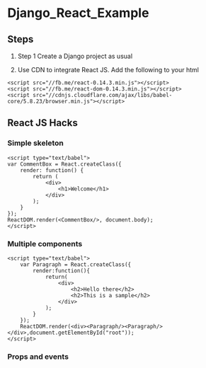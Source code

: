 # Django_React_Example

## Steps
1. Step 1
Create a Django project as usual

2. Use CDN to integrate React JS. Add the following to your html
```
<script src="//fb.me/react-0.14.3.min.js"></script>
<script src="//fb.me/react-dom-0.14.3.min.js"></script>
<script src="//cdnjs.cloudflare.com/ajax/libs/babel-core/5.8.23/browser.min.js"></script>
```

## React JS Hacks
### Simple skeleton
```
<script type="text/babel">
var CommentBox = React.createClass({
    render: function() {
        return (
            <div>
                <h1>Welcome</h1>
            </div>
        );
    }
});
ReactDOM.render(<CommentBox/>, document.body);
</script>
```
### Multiple components
```
<script type="text/babel">
    var Paragraph = React.createClass({
        render:function(){
            return(
                <div>
                    <h2>Hello there</h2>
                    <h2>This is a sample</h2>
                </div>
            );
        }
    });
    ReactDOM.render(<div><Paragraph/><Paragraph/></div>,document.getElementById("root"));
</script>
```

### Props and events
